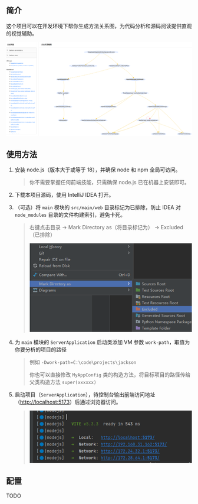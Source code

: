 
## 简介

这个项目可以在开发环境下帮你生成方法关系图，为代码分析和源码阅读提供直观的视觉辅助。

![前端截图](./docs/前端截图.png)

## 使用方法

1. 安装 node.js（版本大于或等于 18），并确保 node 和 npm 全局可访问。
   > 你不需要掌握任何前端技能，只需确保 node.js 已在机器上安装即可。

2. 下载本项目源码，使用 IntelliJ IDEA 打开。

3. （可选）将 `main` 模块的 `src/main/web` 目录标记为已排除，防止 IDEA 对 `node_modules` 目录的文件构建索引，避免卡死。
   > 右键点击目录 -> Mark Directory as（将目录标记为） -> Excluded（已排除）
   >
   > ![标记排除](./docs/标记排除.png)

4. 为 `main` 模块的 `ServerApplication` 启动类添加 VM 参数 `work-path`，取值为你要分析的项目的路径
   > 例如 `-Dwork-path=C:\code\projects\jackson`
   > 
   > 你也可以直接修改 `MyAppConfig` 类的构造方法，将目标项目的路径传给父类构造方法 `super(xxxxxx)` 

5. 启动项目（`ServerApplication`），待控制台输出前端访问地址（[http://localhost:5173](http://localhost:5173)）后通过浏览器访问。
   > ![控制台输出前端访问地址](./docs/控制台输出前端访问地址.png)

## 配置

TODO
